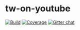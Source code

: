 # tw-on-youtube
[![Build](https://travis-ci.org/twgo/tw-on-youtube.svg?branch=master)](https://travis-ci.org/twgo/tw-on-youtube)
[![Coverage](https://coveralls.io/repos/github/twgo/icorpus/badge.svg?branch=master)](https://coveralls.io/github/twgo/icorpus?branch=master)  [![Gitter chat](https://badges.gitter.im/gitterHQ/gitter.png)](https://gitter.im/twgo/Lobby)
